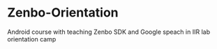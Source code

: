 # Zenbo-Orientation
Android course with teaching Zenbo SDK and Google speach in IIR lab orientation camp

